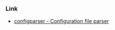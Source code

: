 ### Link
- [configparser - Configuration file parser](https://docs.python.org/3/library/configparser.html)